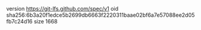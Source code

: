 version https://git-lfs.github.com/spec/v1
oid sha256:6b3a20f1edce5b2699db6663f2220311baae02bf6a7e57088ee2d05fb7c24d16
size 1668
